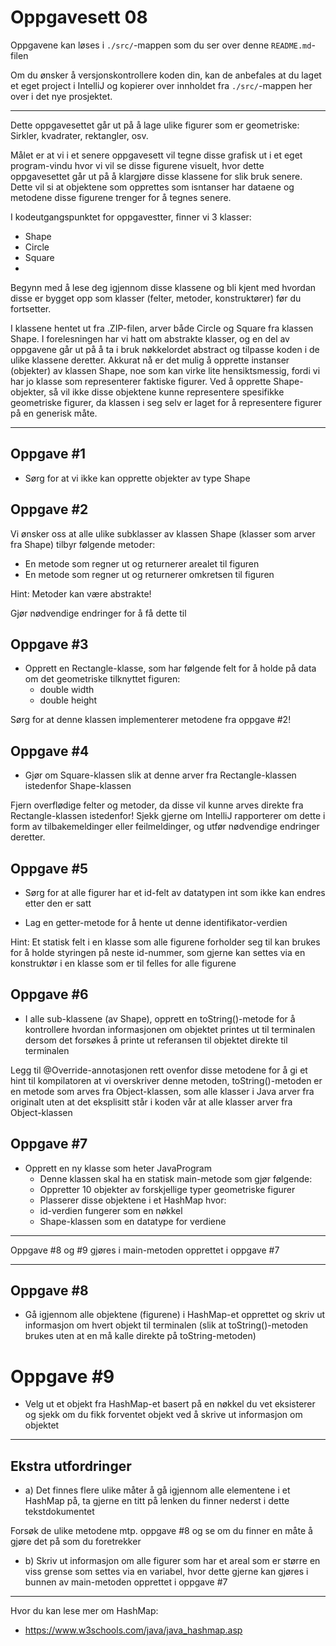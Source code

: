 # Oppgavesett 08


Oppgavene kan løses i `./src/`-mappen som du ser over denne `README.md`-filen

Om du ønsker å versjonskontrollere koden din, kan de anbefales at du laget et eget project i IntelliJ og kopierer over innholdet fra `./src/`-mappen her over i det nye prosjektet.

---

Dette oppgavesettet går ut på å lage ulike figurer som er geometriske: Sirkler, kvadrater, rektangler, osv.

Målet er at vi i et senere oppgavesett vil tegne disse grafisk ut i et eget program-vindu hvor vi vil se disse figurene visuelt, hvor dette oppgavesettet går ut på å klargjøre disse klassene for slik bruk senere. Dette vil si at objektene som opprettes som isntanser har dataene og metodene disse figurene trenger for å tegnes senere.

I kodeutgangspunktet for oppgavestter, finner vi 3 klasser:
- Shape
- Circle
- Square
- 
Begynn med å lese deg igjennom disse klassene og bli kjent med hvordan disse er bygget opp som klasser (felter, metoder, konstruktører) før du fortsetter.

I klassene hentet ut fra .ZIP-filen, arver både Circle og Square fra klassen Shape.
I forelesningen har vi hatt om abstrakte klasser, og en del av oppgavene går ut på å ta i bruk nøkkelordet abstract og tilpasse koden i de ulike klassene deretter.
Akkurat nå er det mulig å opprette instanser (objekter) av klassen Shape, noe som kan virke lite hensiktsmessig, fordi vi har jo klasse som representerer faktiske figurer.
Ved å opprette Shape-objekter, så vil ikke disse objektene kunne representere spesifikke geometriske figurer, da klassen i seg selv er laget for å representere figurer på en generisk måte.

---

## Oppgave #1
- Sørg for at vi ikke kan opprette objekter av type Shape

## Oppgave #2
Vi ønsker oss at alle ulike subklasser av klassen Shape (klasser som arver fra Shape) tilbyr følgende metoder:
- En metode som regner ut og returnerer arealet til figuren
- En metode som regner ut og returnerer omkretsen til figuren

Hint: Metoder kan være abstrakte!

Gjør nødvendige endringer for å få dette til


## Oppgave #3
- Opprett en Rectangle-klasse, som har følgende felt for å holde på data om det geometriske tilknyttet figuren:
  - double width
  - double height

Sørg for at denne klassen implementerer metodene fra oppgave #2!


## Oppgave #4
- Gjør om Square-klassen slik at denne arver fra Rectangle-klassen istedenfor Shape-klassen

Fjern overflødige felter og metoder, da disse vil kunne arves direkte fra Rectangle-klassen istedenfor! Sjekk gjerne om IntelliJ rapporterer om dette i form av tilbakemeldinger eller feilmeldinger, og utfør nødvendige endringer deretter.


## Oppgave #5
- Sørg for at alle figurer har et id-felt av datatypen int som ikke kan endres etter den er satt

- Lag en getter-metode for å hente ut denne identifikator-verdien

Hint: Et statisk felt i en klasse som alle figurene forholder seg til kan brukes for å holde styringen på neste id-nummer, som gjerne kan settes via en konstruktør i en klasse som er til felles for alle figurene


## Oppgave #6
- I alle sub-klassene (av Shape), opprett en toString()-metode for å kontrollere hvordan informasjonen om objektet printes ut til terminalen dersom det forsøkes å printe ut referansen til objektet direkte til terminalen

Legg til @Override-annotasjonen rett ovenfor disse metodene for å gi et hint til kompilatoren at vi overskriver denne metoden, toString()-metoden er en metode som arves fra Object-klassen, som alle klasser i Java arver fra originalt uten at det eksplisitt står i koden vår at alle klasser arver fra Object-klassen


## Oppgave #7
- Opprett en ny klasse som heter JavaProgram
  - Denne klassen skal ha en statisk main-metode som gjør følgende:
  - Oppretter 10 objekter av forskjellige typer geometriske figurer
  - Plasserer disse objektene i et HashMap hvor:
  - id-verdien fungerer som en nøkkel
  - Shape-klassen som en datatype for verdiene

---

Oppgave #8 og #9 gjøres i main-metoden opprettet i oppgave #7

---

## Oppgave #8
- Gå igjennom alle objektene (figurene) i HashMap-et opprettet og skriv ut informasjon om hvert objekt til terminalen (slik at toString()-metoden brukes uten at en må kalle direkte på toString-metoden)


# Oppgave #9
- Velg ut et objekt fra HashMap-et basert på en nøkkel du vet eksisterer og sjekk om du fikk forventet objekt ved å skrive ut informasjon om objektet

---

## Ekstra utfordringer
- a) Det finnes flere ulike måter å gå igjennom alle elementene i et HashMap på, ta gjerne en titt på lenken du finner nederst i dette tekstdokumentet

Forsøk de ulike metodene mtp. oppgave #8 og se om du finner en måte å gjøre det på som du foretrekker


- b) Skriv ut informasjon om alle figurer som har et areal som er større en viss grense som settes via en variabel, hvor dette gjerne kan gjøres i bunnen av main-metoden opprettet i oppgave #7

---

Hvor du kan lese mer om HashMap:
- https://www.w3schools.com/java/java_hashmap.asp